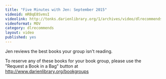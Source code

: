 ```yaml
---
title: "Five Minutes with Jen: September 2015"
videoid: mRBqE8SvmsI
videolink: http://tonks.darienlibrary.org/1/archives/video/dlrecommends/20150911_five_minutes_jen.mov
videoformat: MOV
category: dlrecommends
layout: video
published: yes
---
```

Jen reviews the best books your group isn't reading.

To reserve any of these books for your book group, please use the "Request a Book in a Bag" button at http://www.darienlibrary.org/bookgroups